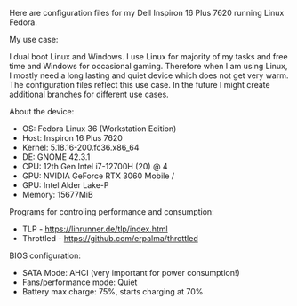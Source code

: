 Here are configuration files for my Dell Inspiron 16 Plus 7620 running Linux Fedora.

My use case: 

I dual boot Linux and Windows. I use Linux for majority of my tasks and free time and Windows for occasional gaming. Therefore when I am using Linux, I mostly need a long lasting and quiet device which does not get very warm. The configuration files reflect this use case. In the future I might create additional branches for different use cases.

About the device:
- OS: Fedora Linux 36 (Workstation Edition)
- Host: Inspiron 16 Plus 7620 
- Kernel: 5.18.16-200.fc36.x86_64 
- DE: GNOME 42.3.1 
- CPU: 12th Gen Intel i7-12700H (20) @ 4 
- GPU: NVIDIA GeForce RTX 3060 Mobile /  
- GPU: Intel Alder Lake-P 
- Memory: 15677MiB 

Programs for controling performance and consumption:
- TLP - https://linrunner.de/tlp/index.html
- Throttled - https://github.com/erpalma/throttled

BIOS configuration:
- SATA Mode: AHCI (very important for power consumption!)
- Fans/performance mode: Quiet
- Battery max charge: 75%, starts charging at 70%
